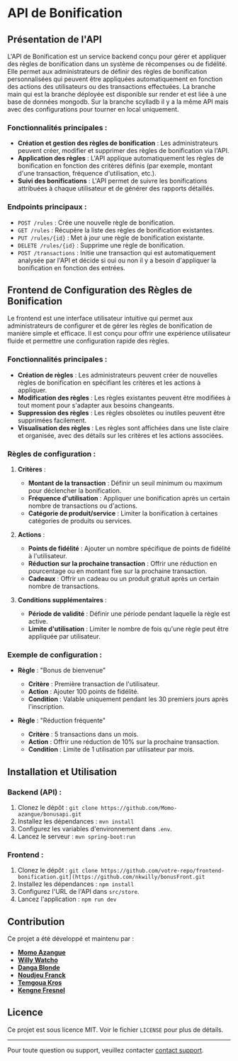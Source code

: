 # API de Bonification

## Présentation de l'API

L'API de Bonification est un service backend conçu pour gérer et appliquer des règles de bonification dans un système de récompenses ou de fidélité. Elle permet aux administrateurs de définir des règles de bonification personnalisées qui peuvent être appliquées automatiquement en fonction des actions des utilisateurs ou des transactions effectuées. La branche main qui est la branche déployée est disponible sur render et est liée à une base de données mongodb. Sur la branche scylladb il y a la même API mais avec des configurations pour tourner en local uniquement. 

### Fonctionnalités principales :
- **Création et gestion des règles de bonification** : Les administrateurs peuvent créer, modifier et supprimer des règles de bonification via l'API.
- **Application des règles** : L'API applique automatiquement les règles de bonification en fonction des critères définis (par exemple, montant d'une transaction, fréquence d'utilisation, etc.).
- **Suivi des bonifications** : L'API permet de suivre les bonifications attribuées à chaque utilisateur et de générer des rapports détaillés.

### Endpoints principaux :
- `POST /rules` : Crée une nouvelle règle de bonification.
- `GET /rules` : Récupère la liste des règles de bonification existantes.
- `PUT /rules/{id}` : Met à jour une règle de bonification existante.
- `DELETE /rules/{id}` : Supprime une règle de bonification.
- `POST /transactions` : Initie une transaction qui est automatiquement analysée par l'API et décide si oui ou non il y a besoin d'appliquer la bonification en fonction des entrées. 

## Frontend de Configuration des Règles de Bonification

Le frontend est une interface utilisateur intuitive qui permet aux administrateurs de configurer et de gérer les règles de bonification de manière simple et efficace. Il est conçu pour offrir une expérience utilisateur fluide et permettre une configuration rapide des règles.

### Fonctionnalités principales :
- **Création de règles** : Les administrateurs peuvent créer de nouvelles règles de bonification en spécifiant les critères et les actions à appliquer.
- **Modification des règles** : Les règles existantes peuvent être modifiées à tout moment pour s'adapter aux besoins changeants.
- **Suppression des règles** : Les règles obsolètes ou inutiles peuvent être supprimées facilement.
- **Visualisation des règles** : Les règles sont affichées dans une liste claire et organisée, avec des détails sur les critères et les actions associées.

### Règles de configuration :
1. **Critères** :
   - **Montant de la transaction** : Définir un seuil minimum ou maximum pour déclencher la bonification.
   - **Fréquence d'utilisation** : Appliquer une bonification après un certain nombre de transactions ou d'actions.
   - **Catégorie de produit/service** : Limiter la bonification à certaines catégories de produits ou services.

2. **Actions** :
   - **Points de fidélité** : Ajouter un nombre spécifique de points de fidélité à l'utilisateur.
   - **Réduction sur la prochaine transaction** : Offrir une réduction en pourcentage ou en montant fixe sur la prochaine transaction.
   - **Cadeaux** : Offrir un cadeau ou un produit gratuit après un certain nombre de transactions.

3. **Conditions supplémentaires** :
   - **Période de validité** : Définir une période pendant laquelle la règle est active.
   - **Limite d'utilisation** : Limiter le nombre de fois qu'une règle peut être appliquée par utilisateur.

### Exemple de configuration :
- **Règle** : "Bonus de bienvenue"
  - **Critère** : Première transaction de l'utilisateur.
  - **Action** : Ajouter 100 points de fidélité.
  - **Condition** : Valable uniquement pendant les 30 premiers jours après l'inscription.

- **Règle** : "Réduction fréquente"
  - **Critère** : 5 transactions dans un mois.
  - **Action** : Offrir une réduction de 10% sur la prochaine transaction.
  - **Condition** : Limite de 1 utilisation par utilisateur par mois.

## Installation et Utilisation

### Backend (API) :
1. Clonez le dépôt : `git clone https://github.com/Momo-azangue/bonusapi.git`
2. Installez les dépendances : `mvn install`
3. Configurez les variables d'environnement dans `.env`.
4. Lancez le serveur : `mvn spring-boot:run`

### Frontend :
1. Clonez le dépôt : `git clone https://github.com/votre-repo/frontend-bonification.git](https://github.com/nkwilly/bonusFront.git`
2. Installez les dépendances : `npm install`
3. Configurez l'URL de l'API dans `src/store`.
4. Lancez l'application : `npm run dev`

## Contribution


Ce projet a été développé et maintenu par :

- **[Momo Azangue](https://github.com/Momo-azangue)**  
- **[Willy Watcho](https://github.com/nkwilly)**  
- **[Danga Blonde](https://github.com/BlondeQueen)**  
- **[Noudjeu Franck](https//github.com/franckettheofranckettheo)**
- **[Temgoua Kros](https//github.com/krostemgoua)**
- **[Kengne Fresnel](https//github.com/237Fresnel)**

## Licence

Ce projet est sous licence MIT. Voir le fichier `LICENSE` pour plus de détails.

---

Pour toute question ou support, veuillez contacter [contact support](watchowilly@gmail.com).
